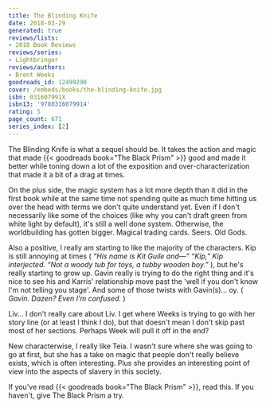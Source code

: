 ```yaml
---
title: The Blinding Knife
date: 2018-03-29
generated: true
reviews/lists:
- 2018 Book Reviews
reviews/series:
- Lightbringer
reviews/authors:
- Brent Weeks
goodreads_id: 12499290
cover: /embeds/books/the-blinding-knife.jpg
isbn: 031607991X
isbn13: '9780316079914'
rating: 5
page_count: 671
series_index: [2]
---
```

The Blinding Knife is what a sequel should be. It takes the action and magic that made {{< goodreads book="The Black Prism" >}} good and made it better while toning down a lot of the exposition and over-characterization that made it a bit of a drag at times.  

On the plus side, the magic system has a lot more depth than it did in the first book while at the same time not spending quite as much time hitting us over the head with terms we don't quite understand yet. Even if I don't necessarily like some of the choices (like why you can't draft green from white light by default), it's still a well done system. Otherwise, the worldbuilding has gotten bigger. Magical trading cards. Seers. Old Gods.  

<!--more-->

Also a positive, I really am starting to like the majority of the characters. Kip is still annoying at times ( _“His name is Kit Guile and—” “Kip,” Kip interjected. “Not a woody tub for toys, a tubby wooden boy.”_ ), but he's really starting to grow up. Gavin really is trying to do the right thing and it's nice to see his and Karris' relationship move past the 'well if you don't know I'm not telling you stage'. And some of those twists with Gavin(s)... oy. ( _Gavin. Dazen? Even I’m confused._ )  

Liv... I don't really care about Liv. I get where Weeks is trying to go with her story line (or at least I think I do), but that doesn't mean I don't skip past most of her sections. Perhaps Week will pull it off in the end?  

New characterwise, I really like Teia. I wasn't sure where she was going to go at first, but she has a take on magic that people don't really believe exists, which is often interesting. Plus she provides an interesting point of view into the aspects of slavery in this society.  

If you've read {{< goodreads book="The Black Prism" >}}, read this. If you haven't, give The Black Prism a try.